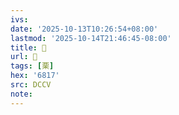 ```yaml
---
ivs:
date: '2025-10-13T10:26:54+08:00'
lastmod: '2025-10-14T21:46:45-08:00'
title: 􀓳
url: 􀓳
tags: [栗]
hex: '6817'
src: DCCV
note:
---
```

